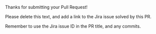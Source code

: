 Thanks for submitting your Pull Request!

Please delete this text, and add a link to the Jira issue solved by this PR.

Remember to use the Jira issue ID in the PR title, and any commits.
